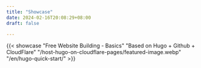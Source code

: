 ```yaml
---
title: "Showcase"
date: 2024-02-16T20:08:29+08:00
draft: false

---
```

{{< showcase "Free Website Building - Basics" "Based on Hugo + Github + CloudFlare" "/host-hugo-on-cloudflare-pages/featured-image.webp" "/en/hugo-quick-start/" >}}
